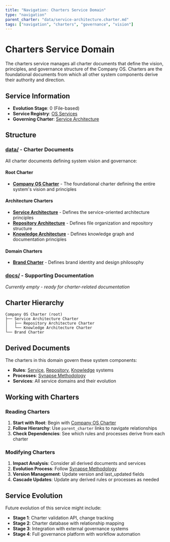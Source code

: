 ```yaml
---
title: "Navigation: Charters Service Domain"
type: "navigation"
parent_charter: "data/service-architecture.charter.md"
tags: ["navigation", "charters", "governance", "vision"]
---
```


# Charters Service Domain

The charters service manages all charter documents that define the vision, principles, and governance structure of the Company OS. Charters are the foundational documents from which all other system components derive their authority and direction.

## Service Information
- **Evolution Stage**: 0 (File-based)
- **Service Registry**: [OS Services](../registry/data/services.registry.md)
- **Governing Charter**: [Service Architecture](data/service-architecture.charter.md)

## Structure

### [data/](data/) - Charter Documents
All charter documents defining system vision and governance:

#### Root Charter
- **[Company OS Charter](data/company-os.charter.md)** - The foundational charter defining the entire system's vision and principles

#### Architecture Charters
- **[Service Architecture](data/service-architecture.charter.md)** - Defines the service-oriented architecture principles
- **[Repository Architecture](data/repository-architecture.charter.md)** - Defines file organization and repository structure  
- **[Knowledge Architecture](data/knowledge-architecture.charter.md)** - Defines knowledge graph and documentation principles

#### Domain Charters
- **[Brand Charter](data/brand.charter.md)** - Defines brand identity and design philosophy

### [docs/](docs/) - Supporting Documentation
*Currently empty - ready for charter-related documentation*

## Charter Hierarchy

```
Company OS Charter (root)
├── Service Architecture Charter
│   ├── Repository Architecture Charter
│   └── Knowledge Architecture Charter
└── Brand Charter
```

## Derived Documents

The charters in this domain govern these system components:
- **Rules**: [Service](../rules/data/service-system.rules.md), [Repository](../rules/data/repository-system.rules.md), [Knowledge](../rules/data/knowledge-system.rules.md) systems
- **Processes**: [Synapse Methodology](../processes/data/synapse.methodology.md)
- **Services**: All service domains and their evolution

## Working with Charters

### Reading Charters
1. **Start with Root**: Begin with [Company OS Charter](data/company-os.charter.md)
2. **Follow Hierarchy**: Use `parent_charter` links to navigate relationships
3. **Check Dependencies**: See which rules and processes derive from each charter

### Modifying Charters
1. **Impact Analysis**: Consider all derived documents and services
2. **Evolution Process**: Follow [Synapse Methodology](../processes/data/synapse.methodology.md)
3. **Version Management**: Update version and last_updated fields
4. **Cascade Updates**: Update any derived rules or processes as needed

## Service Evolution

Future evolution of this service might include:
- **Stage 1**: Charter validation API, change tracking
- **Stage 2**: Charter database with relationship mapping
- **Stage 3**: Integration with external governance systems
- **Stage 4**: Full governance platform with workflow automation
